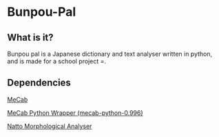 # Bunpou-Pal
## What is it?
Bunpou pal is a Japanese dictionary and text analyser written in python, and is made for a school project =.

## Dependencies
[MeCab](http://taku910.github.io/mecab/)

[MeCab Python Wrapper (mecab-python-0.996)](https://drive.google.com/drive/folders/0B4y35FiV1wh7fjQ5SkJETEJEYzlqcUY4WUlpZmR4dDlJMWI5ZUlXN2xZN2s2b0pqT3hMbTQ)

[Natto Morphological Analyser](https://help.github.com/articles/basic-writing-and-formatting-syntax/#links)
